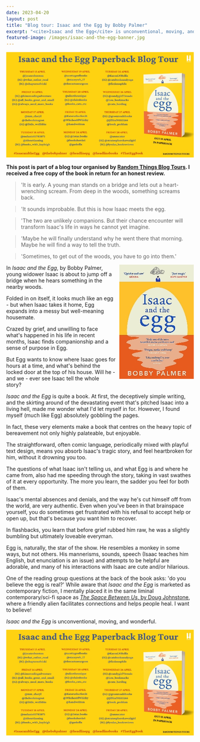 ```yaml
---
date: 2023-04-20
layout: post
title: "Blog tour: Isaac and the Egg by Bobby Palmer"
excerpt: "<cite>Isaac and the Egg</cite> is unconventional, moving, and wonderful."
featured-image: /images/isaac-and-the-egg-banner.jpg
---
```


![Isaac and the Egg blog tour banner](/images/isaac-and-the-egg-banner.jpg)

**This post is part of a blog tour organised by [Random Things Blog Tours](http://randomthingsthroughmyletterbox.blogspot.com/p/services-to-publishers-authors-blog.html). I received a free copy of the book in return for an honest review.**

> 'It is early. A young man stands on a bridge and lets out a heart-wrenching scream. From deep in the woods, something screams back.

> 'It sounds improbable. But this is how Isaac meets the egg.

> 'The two are unlikely companions. But their chance encounter will transform Isaac's life in ways he cannot yet imagine.

> 'Maybe he will finally understand why he went there that morning. Maybe he will find a way to tell the truth.

> 'Sometimes, to get out of the woods, you have to go into them.'

<img src="/images/isaac-and-the-egg-200.jpg" alt="Isaac and the Egg" style="float: right; margin-bottom: 10px; margin-left: 10px;">

In <cite>Isaac and the Egg</cite>, by Bobby Palmer, young widower Isaac is about to jump off a bridge when he hears something in the nearby woods.

Folded in on itself, it looks much like an egg - but when Isaac takes it home, Egg expands into a messy but well-meaning housemate.

Crazed by grief, and unwilling to face what's happened in his life in recent months, Isaac finds companionship and a sense of purpose in Egg.

But Egg wants to know where Isaac goes for hours at a time, and what's behind the locked door at the top of his house. Will he - and we - ever see Isaac tell the whole story?

<cite>Isaac and the Egg</cite> is quite a book. At first, the deceptively simple writing, and the skirting around of the devastating event that's pitched Isaac into a living hell, made me wonder what I'd let myself in for. However, I found myself (much like Egg) absolutely gobbling the pages.

In fact, these very elements make a book that centres on the heavy topic of bereavement not only highly palateable, but enjoyable.

The straightforward, often comic language, periodically mixed with playful text design, means you absorb Isaac's tragic story, and feel heartbroken for him, without it drowning you too.

The questions of what Isaac isn't telling us, and what Egg is and where he came from, also had me speeding through the story, taking in vast swathes of it at every opportunity. The more you learn, the sadder you feel for both of them.

Isaac's mental absences and denials, and the way he's cut himself off from the world, are very authentic. Even when you've been in that brainspace yourself, you do sometimes get frustrated with his refusal to accept help or open up, but that's because you want him to recover.

In flashbacks, you learn that before grief rubbed him raw, he was a slightly bumbling but ultimately loveable everyman.

Egg is, naturally, the star of the show. He resembles a monkey in some ways, but not others. His mannerisms, sounds, speech (Isaac teaches him English, but enunciation is an issue) and attempts to be helpful are adorable, and many of his interactions with Isaac are cute and/or hilarious.

One of the reading group questions at the back of the book asks: 'do you believe the egg is real?' While aware that <cite>Isaac and the Egg</cite> is marketed as contemporary fiction, I mentally placed it in the same liminal contemporary/sci-fi space as [<cite>The Space Between Us</cite>, by Doug Johnstone](/blog-tour-the-space-between-us/), where a friendly alien facilitates connections and helps people heal. I want to believe!

<cite>Isaac and the Egg</cite> is unconventional, moving, and wonderful.

![Isaac and the Egg blog tour banner](/images/isaac-and-the-egg-banner.jpg)
